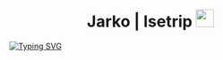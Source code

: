 <h1 align="center">Jarko | Isetrip
<img src="https://github.com/blackcater/blackcater/raw/main/images/Hi.gif" height="32"/></h1>
<a href="https://git.io/typing-svg"><img src="https://readme-typing-svg.herokuapp.com?font=Fira+Code&size=18&pause=1&color=A422A3&center=true&multiline=true&width=600&lines=Computer+science+student%2C+developer+from+Ukraine" alt="Typing SVG" /></a>
